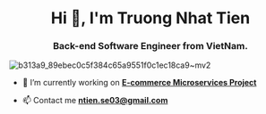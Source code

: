 <h1 align="center">Hi 👋, I'm Truong Nhat Tien</h1>
<h3 align="center">Back-end Software Engineer from VietNam.</h3>

![b313a9_89ebec0c5f384c65a9551f0c1ec18ca9~mv2](https://github.com/user-attachments/assets/9d841f79-f1d0-46b2-959e-0a550dea6ad8)

- 🔭 I’m currently working on **[E-commerce Microservices Project](https://github.com/ntien03/E-Commerce-Microservices)**

- 📫 Contact me **ntien.se03@gmail.com**
